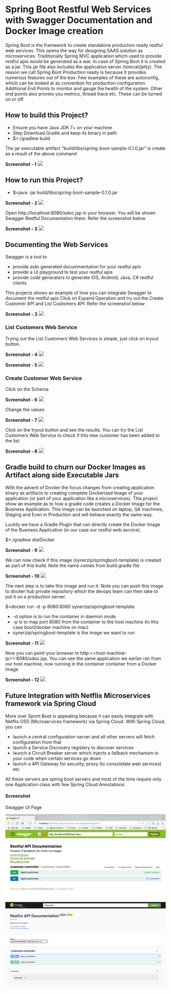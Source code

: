 # Spring Boot Restful Web Services with Swagger Documentation and Docker Image creation

Spring Boot is the framework to create standalone production ready restful web services. This opens the way for designing SAAS solution as microservices. Traditionally Spring MVC application which used to provide restful apis would be generated as a war. In case of Spring Boot it is created as a jar. This jar file also includes the application server (tomcat/jetty). The reason we call Spring Boot Production ready is because it provides numerous features out of the box. Few examples of these are autoconfig, which can be looked at as convention for production configuration. Additional End Points to monitor and gauge the health of the system. Other end points also provies you metrics, thread trace etc. These can be turned on or off.

## How to build this Project?
* Ensure you have Java JDK 7+ on your machine
* Step Download Gradle and keep its binary in path
* $>./gradlew build

The jar executable artifact "build/libs/spring-boot-sample-0.1.0.jar" is create as a result of the above command

__Screenshot - 1__
![](https://raw.githubusercontent.com/rohitghatol/springboot-docker-swagger/master/screenshots/pic-1.png)

## How to run this Project?
* $>java -jar  build/libs/spring-boot-sample-0.1.0.jar

__Screenshot - 2__
![](https://raw.githubusercontent.com/rohitghatol/springboot-docker-swagger/master/screenshots/pic-2.png)


Open http://localhost:8080/sdoc.jsp in your browser. You will be shown Swagger Restful Documentation there. Refer the screenshot below

__Screenshot - 3__
![](https://raw.githubusercontent.com/rohitghatol/springboot-docker-swagger/master/screenshots/pic-3.png)




## Documenting the Web Services
Swagger is a tool to 
* provide auto generated docummentation for your restful apis
* provide a UI playground to test your restful apis
* provide code generators to generate iOS, Android, Java, C# restful clients 

This projects shows an example of how you can integrate Swagger to document the restful apis
Click on Expand Operation and try out the Create Customer API and List Customers API. Refer the screenshot below

__Screenshot - 3__
![](https://raw.githubusercontent.com/rohitghatol/springboot-docker-swagger/master/screenshots/pic-3.png)


### List Customers Web Service
Trying out the List Customers Web Services is simple, just click on tryout button.

__Screenshot - 4__
![](https://raw.githubusercontent.com/rohitghatol/springboot-docker-swagger/master/screenshots/pic-4.png)

__Screenshot - 5__
![](https://raw.githubusercontent.com/rohitghatol/springboot-docker-swagger/master/screenshots/pic-5.png)


### Create Customer Web Service
Click on the Schema

__Screenshot - 6__
![](https://raw.githubusercontent.com/rohitghatol/springboot-docker-swagger/master/screenshots/pic-6.png)

Change the values

__Screenshot - 7__
![](https://raw.githubusercontent.com/rohitghatol/springboot-docker-swagger/master/screenshots/pic-7.png)

Click on the tryout button and see the results. You can try the List Customers Web Service to check if this new customer has been added to the list.


__Screenshot - 8__
![](https://raw.githubusercontent.com/rohitghatol/springboot-docker-swagger/master/screenshots/pic-8.png)



## Gradle build to churn our Docker Images as Artifact along side Executable Jars
With the advent of Docker the focus changes from creating application binary as artifacts to creating complete Dockerized Image of your application (or part of your application like a microservices). This project show an example as to how a gradle code creates a Docker Image for the Business Application. This image can be launched on laptop, QA machines, Staging and Even in Production and will behave exactly the same way.

Luckily we have a Gradle Plugin that can directly create the Docker Image of the Business Application (in our case our restful web service).

$>./gradlew distDocker

__Screenshot - 9__
![](https://raw.githubusercontent.com/rohitghatol/springboot-docker-swagger/master/screenshots/pic-9.png)

We can now check if this image (synerzip/springboot-template) is created as part of this build. Note the name comes from build.gradle file

__Screenshot - 10__
![](https://raw.githubusercontent.com/rohitghatol/springboot-docker-swagger/master/screenshots/pic-10.png)

The next step is to take this image and run it. Note you can push this image to docker hub private repository which the devops team can then take to put it on a production server.

$>docker run -d -p 8080:8080 synerzip/springboot-template

* -d option is to run the container in daemon mode
* -p is to map port 8080 from the container to the host machine (in this case boot2docker machine on mac)
* synerzip/springboot-template is the image we want to run


__Screenshot - 11__
![](https://raw.githubusercontent.com/rohitghatol/springboot-docker-swagger/master/screenshots/pic-11.png)

Now you can point your browser to http:&lt;&lt;host-machine-ip&gt;&gt;:8080/sdoc.jsp. You can see the same application we earlier ran from our host machine, now running in the container container from a Docker Image

__Screenshot - 12__
![](https://raw.githubusercontent.com/rohitghatol/springboot-docker-swagger/master/screenshots/pic-12.png)


## Future Integration with Netflix Microservices framework via Spring Cloud
More over Sprint Boot is appealing because it can easily integrate with Netflix OSS (Microservices framework) via Spring Cloud. With Spring Cloud, you can 
* launch a central configuration server and all other servers will fetch configuration from that
* launch a Service Discovery registery to discover services
* launch a Circuit Breaker server which injects a fallback mechanism in your code when certain services go down
* launch a API Gateway for security, proxy (to consolidate web services) etc

All these servers are spring boot servers and most of the time require only one Application class with few Spring Cloud Annotations.

#### Screenshot

Swagger UI Page

![Swagger UI Page](img/home.png "Swagger UI Page")

![Swagger UI](img/swagger.png "New Swagger UI")
